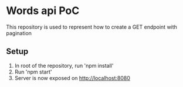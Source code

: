 # Words api PoC

This repository is used to represent how to create a GET endpoint with pagination

## Setup

1. In root of the repository, run 'npm install'
2. Run 'npm start'
3. Server is now exposed on [http://localhost:8080](http://localhost:8080)
